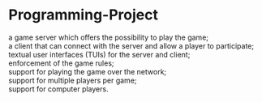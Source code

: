 # Programming-Project
a game server which offers the possibility to play the game;<br/>
a client that can connect with the server and allow a player to participate;<br/>
textual user interfaces (TUIs) for the server and client;<br/>
enforcement of the game rules;<br/>
support for playing the game over the network;<br/>
support for multiple players per game;<br/>
support for computer players.<br/>
